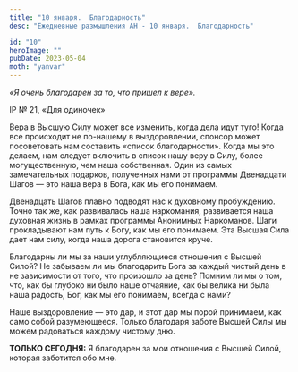 ```yaml
---
title: "10 января.  Благодарность"
desc: "Ежедневные размышления АН - 10 января.  Благодарность"

id: "10"
heroImage: ""
pubDate: 2023-05-04
moth: "yanvar"
---
```


_«Я очень благодарен за то, что пришел к вере»._

IP № 21, «Для одиночек»

Вера в Высшую Силу может все изменить, когда дела идут туго! Когда все
происходит не по-нашему в выздоровлении, спонсор может посоветовать нам
составить «список благодарности». Когда мы это делаем, нам следует включить в
список нашу веру в Силу, более могущественную, чем наша собственная. Один из
самых замечательных подарков, полученных нами от программы Двенадцати Шагов —
это наша вера в Бога, как мы его понимаем.

Двенадцать Шагов плавно подводят нас к духовному пробуждению. Точно так же,
как развивалась наша наркомания, развивается наша духовная жизнь в рамках
программы Анонимных Наркоманов. Шаги прокладывают нам путь к Богу, как мы его
понимаем. Эта Высшая Сила дает нам силу, когда наша дорога становится круче.

Благодарны ли мы за наши углубляющиеся отношения с Высшей Силой? Не забываем
ли мы благодарить Бога за каждый чистый день в не зависимости от того, что
произошло за день? Помним ли мы о том, что, как бы глубоко ни было наше
отчаяние, как бы велика ни была наша радость, Бог, как мы его понимаем, всегда
с нами?

Наше выздоровление — это дар, и этот дар мы порой принимаем, как само собой
разумеющееся. Только благодаря заботе Высшей Силы мы можем радоваться каждому
чистому дню.

**ТОЛЬКО СЕГОДНЯ:** Я благодарен за мои отношения с Высшей Силой, которая
заботится обо мне.
